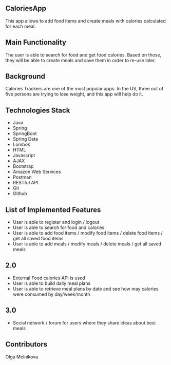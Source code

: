 ## CaloriesApp
This app allows to add food items and create meals with calories calculated for each meal. 

## Main Functionality
The user is able to search for food and get food calories. Based on those, they will be able to create meals and save them in order to re-use later.

## Background
Calories Trackers are one of the most popular apps. In the US, three out of five persons are trying to lose weight, and this app will help do it.

## Technologies Stack
- Java
- Spring
- SpringBoot
- Spring Data
- Lombok
- HTML
- Javascript
- AJAX
- Bootstrap
- Amazon Web Services
- Postman
- RESTful API
- Git
- Github

## List of Implemented Features
- User is able to register and login / logout
- User is able to search for food and calories
- User is able to add food items / modify food items / delete food items / get all saved food items
- User is able to add meals / modify meals / delete meals / get all saved meals

## 2.0
- External Food calories API is used
- User is able to build daily meal plans
- User is able to retrieve meal plans by date and see how may calories were consumed by day/week/month

## 3.0
- Social network / forum for users where they share ideas about best meals

## Contributors
Olga Melnikova
